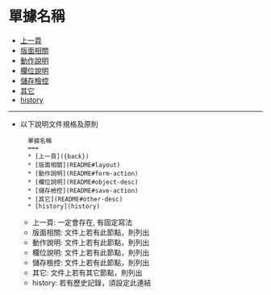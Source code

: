 # 單據名稱
* [上一頁]({back})
* [版面相關](README#layout)
* [動作說明](README#form-action)
* [欄位說明](README#object-desc)
* [儲存檢控](README#save-action)
* [其它](README#other-desc)
* [history](history)

***
* 以下說明文件規格及原則

        單據名稱
        ===
        * [上一頁]({back})
        * [版面相關](README#layout)
        * [動作說明](README#form-action)
        * [欄位說明](README#object-desc)
        * [儲存檢控](README#save-action)
        * [其它](README#other-desc)
        * [history](history)

    * 上一頁: 一定會存在, 有固定寫法
    * 版面相關: 文件上若有此節點，則列出
    * 動作說明: 文件上若有此節點，則列出
    * 欄位說明: 文件上若有此節點，則列出
    * 儲存檢控: 文件上若有此節點，則列出
    * 其它: 文件上若有其它節點，則列出
    * history: 若有歷史記錄，須設定此連結
